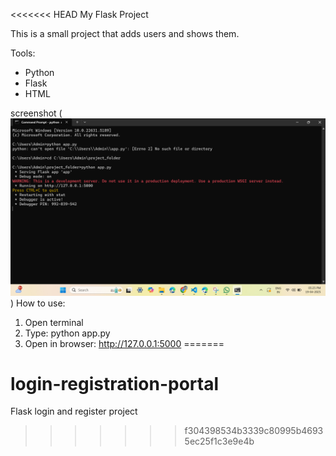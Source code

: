<<<<<<< HEAD
My Flask Project

This is a small project that adds users and shows them.

Tools:
- Python
- Flask
- HTML

screenshot (![alt text](image-1.png))
How to use:
1. Open terminal
2. Type: python app.py
3. Open in browser: http://127.0.0.1:5000
=======
# login-registration-portal
Flask login and register project
>>>>>>> f304398534b3339c80995b46935ec25f1c3e9e4b
